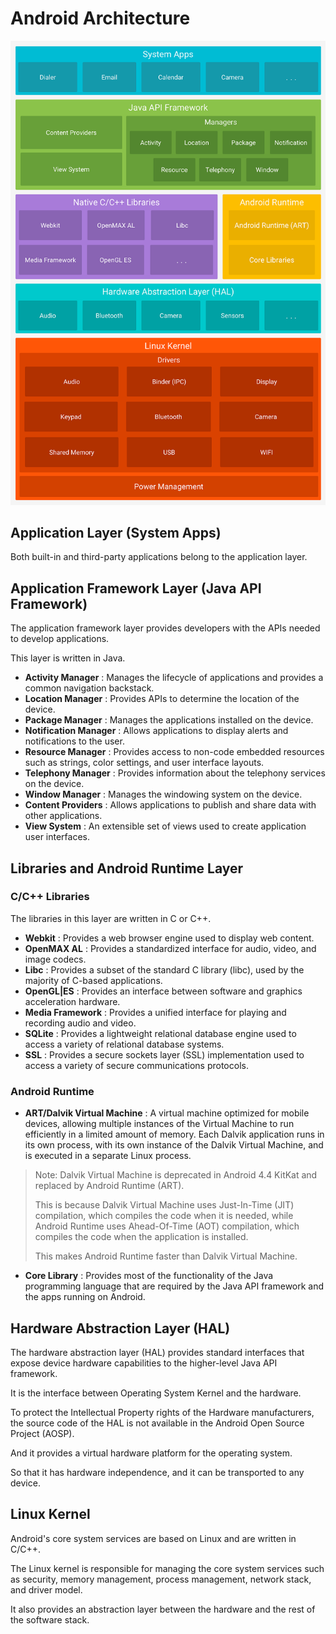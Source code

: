 # Android Architecture

![Android Architecture](../Images/android-architecture.png)

## Application Layer (System Apps)

Both built-in and third-party applications belong to the application layer.

## Application Framework Layer (Java API Framework)

The application framework layer provides developers with the APIs needed to develop applications.

This layer is written in Java.

- **Activity Manager** : Manages the lifecycle of applications and provides a common navigation backstack.
- **Location Manager** : Provides APIs to determine the location of the device.
- **Package Manager** : Manages the applications installed on the device.
- **Notification Manager** : Allows applications to display alerts and notifications to the user.
- **Resource Manager** : Provides access to non-code embedded resources such as strings, color settings, and user interface layouts.
- **Telephony Manager** : Provides information about the telephony services on the device.
- **Window Manager** : Manages the windowing system on the device.
- **Content Providers** : Allows applications to publish and share data with other applications.
- **View System** : An extensible set of views used to create application user interfaces.

## Libraries and Android Runtime Layer

### C/C++ Libraries

The libraries in this layer are written in C or C++.

- **Webkit** : Provides a web browser engine used to display web content.
- **OpenMAX AL** : Provides a standardized interface for audio, video, and image codecs.
- **Libc** : Provides a subset of the standard C library (libc), used by the majority of C-based applications.
- **OpenGL|ES** : Provides an interface between software and graphics acceleration hardware.
- **Media Framework** : Provides a unified interface for playing and recording audio and video.
- **SQLite** : Provides a lightweight relational database engine used to access a variety of relational database systems.
- **SSL** : Provides a secure sockets layer (SSL) implementation used to access a variety of secure communications protocols.

### Android Runtime

- **ART/Dalvik Virtual Machine** : A virtual machine optimized for mobile devices, allowing multiple instances of the Virtual Machine to run efficiently in a limited amount of memory. Each Dalvik application runs in its own process, with its own instance of the Dalvik Virtual Machine, and is executed in a separate Linux process.

> Note: Dalvik Virtual Machine is deprecated in Android 4.4 KitKat and replaced by Android Runtime (ART).
>
> This is because Dalvik Virtual Machine uses Just-In-Time (JIT) compilation, which compiles the code when it is needed, while Android Runtime uses Ahead-Of-Time (AOT) compilation, which compiles the code when the application is installed.
>
> This makes Android Runtime faster than Dalvik Virtual Machine.

- **Core Library** : Provides most of the functionality of the Java programming language that are required by the Java API framework and the apps running on Android.

## Hardware Abstraction Layer (HAL)

The hardware abstraction layer (HAL) provides standard interfaces that expose device hardware capabilities to the higher-level Java API framework.

It is the interface between Operating System Kernel and the hardware.

To protect the Intellectual Property rights of the Hardware manufacturers, the source code of the HAL is not available in the Android Open Source Project (AOSP).

And it provides a virtual hardware platform for the operating system.

So that it has hardware independence, and it can be transported to any device.

## Linux Kernel

Android's core system services are based on Linux and are written in C/C++.

The Linux kernel is responsible for managing the core system services such as security, memory management, process management, network stack, and driver model.

It also provides an abstraction layer between the hardware and the rest of the software stack.
